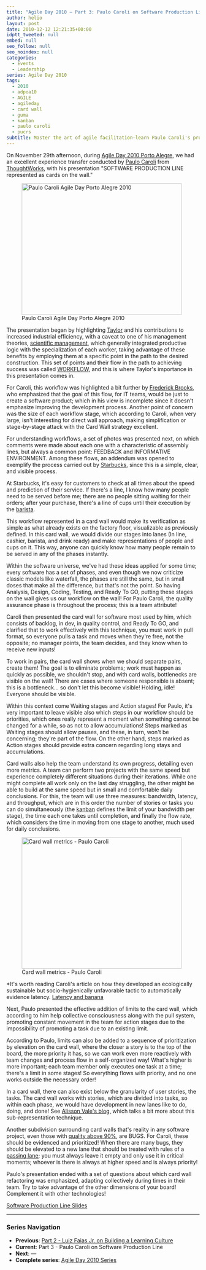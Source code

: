 ```yaml
---
title: "Agile Day 2010 – Part 3: Paulo Caroli on Software Production Line"
author: helio
layout: post
date: 2010-12-12 12:21:35+00:00
idptt_tweeted: null
embed: null
seo_follow: null
seo_noindex: null
categories:
  - Events
  - Leadership
series: Agile Day 2010
tags:
  - 2010
  - adpoa10
  - AGILE
  - agileday
  - card wall
  - guma
  - kanban
  - paulo caroli
  - pucrs
subtitle: Master the art of agile facilitation—learn Paulo Caroli's proven techniques for running workshops that generate real insights, drive decisions, and transform team dynamics through collaborative design
---
```


On November 29th afternoon, during <a title="adpoa10" href="/2010/11/23/agile-day-2010-porto-alegre/" target="_blank">Agile Day 2010 Porto Alegre</a>, we had an excellent experience transfer conducted by <a title="@paulocaroli" href="http://twitter.com/paulocaroli" target="_blank">Paulo Caroli</a> from <a title="Thoughtworks" href="http://www.thoughtworks.com/" target="_blank">ThoughtWorks</a>, with his presentation "SOFTWARE PRODUCTION LINE represented as cards on the wall."

<figure id="attachment_242" style="width: 417px" class="wp-caption aligncenter">
<img class="size-full wp-image-242" src="/uploads/2010/12/pauloCaroliadpoa10_.jpg" alt="Paulo Caroli Agile Day Porto Alegre 2010" width="417" height="342" srcset="/uploads/2010/12/pauloCaroliadpoa10_.jpg 417w, /uploads/2010/12/pauloCaroliadpoa10_-300x246.jpg 300w" sizes="(max-width: 417px) 100vw, 417px" />
<figcaption class="wp-caption-text">Paulo Caroli Agile Day Porto Alegre 2010</figcaption>
</figure>

The presentation began by highlighting <a title="Frederick Taylor" href="http://en.wikipedia.org/wiki/Frederick_Winslow_Taylor" target="_blank">Taylor</a> and his contributions to increased industrial efficiency, with a caveat to one of his management theories, <a title="Scientific Management" href="http://en.wikipedia.org/wiki/Scientific_management" target="_blank">scientific management</a>, which generally integrated productive logic with the specialization of each worker, taking advantage of these benefits by employing them at a specific point in the path to the desired construction. This set of points and their flow in the path to achieving success was called <a title="workflow" href="http://en.wikipedia.org/wiki/Workflow" target="_blank">WORKFLOW</a>, and this is where Taylor's importance in this presentation comes in.

For Caroli, this workflow was highlighted a bit further by <a title="Fred Brooks" href="http://en.wikipedia.org/wiki/Fred_Brooks" target="_blank">Frederick Brooks</a>, who emphasized that the goal of this flow, for IT teams, would be just to create a software product; which in his view is incomplete since it doesn't emphasize improving the development process. Another point of concern was the size of each workflow stage, which according to Caroli, when very large, isn't interesting for direct wall approach, making simplification or stage-by-stage attack with the Card Wall strategy excellent.

For understanding workflows, a set of photos was presented next, on which comments were made about each one with a characteristic of assembly lines, but always a common point: FEEDBACK and INFORMATIVE ENVIRONMENT. Among these flows, an addendum was opened to exemplify the process carried out by <a title="StarBucks" href="http://en.wikipedia.org/wiki/Starbucks" target="_blank">Starbucks</a>, since this is a simple, clear, and visible process.

At Starbucks, it's easy for customers to check at all times about the speed and prediction of their service. If there's a line, I know how many people need to be served before me; there are no people sitting waiting for their orders; after your purchase, there's a line of cups until their execution by the <a title="Barista" href="http://en.wikipedia.org/wiki/Barista" target="_blank">barista</a>.

This workflow represented in a card wall would make its verification as simple as what already exists on the factory floor, visualizable as previously defined. In this card wall, we would divide our stages into lanes (In line, cashier, barista, and drink ready) and make representations of people and cups on it. This way, anyone can quickly know how many people remain to be served in any of the phases instantly.

Within the software universe, we've had these ideas applied for some time; every software has a set of phases, and even though we now criticize classic models like waterfall, the phases are still the same, but in small doses that make all the difference, but that's not the point. So having Analysis, Design, Coding, Testing, and Ready To GO, putting these stages on the wall gives us our workflow on the wall! For Paulo Caroli, the quality assurance phase is throughout the process; this is a team attribute!

Caroli then presented the card wall for software most used by him, which consists of backlog, in dev, in quality control, and Ready To GO, and clarified that to work effectively with this technique, you must work in pull format, so everyone pulls a task and moves when they're free, not the opposite; no manager points, the team decides, and they know when to receive new inputs!

To work in pairs, the card wall shows when we should separate pairs, create them! The goal is to eliminate problems; work must happen as quickly as possible, we shouldn't stop, and with card walls, bottlenecks are visible on the wall! There are cases where someone responsible is absent; this is a bottleneck... so don't let this become visible! Holding, idle! Everyone should be visible.

Within this context come Waiting stages and Action stages! For Paulo, it's very important to leave visible also which steps in our workflow should be priorities, which ones really represent a moment when something cannot be changed for a while, so as not to allow accumulations! Steps marked as Waiting stages should allow pauses, and these, in turn, won't be concerning; they're part of the flow. On the other hand, steps marked as Action stages should provide extra concern regarding long stays and accumulations.

Card walls also help the team understand its own progress, detailing even more metrics. A team can perform two projects with the same speed but experience completely different situations during their iterations. While one might complete all work only on the last day struggling, the other might be able to build at the same speed but in small and comfortable daily conclusions. For this, the team will use three measures: bandwidth, latency, and throughput, which are in this order the number of stories or tasks you can do simultaneously (the <a title="kanban" href="http://en.wikipedia.org/wiki/Kanban" target="_blank">kanban</a> defines the limit of your bandwidth per stage), the time each one takes until completion, and finally the flow rate, which considers the time in moving from one stage to another, much used for daily conclusions.

<figure id="attachment_237" style="width: 417px" class="wp-caption aligncenter">
<img class="size-full wp-image-237" src="/uploads/2010/12/CardWallCaroliadPOa10.jpg" alt="Card wall metrics - Paulo Caroli" width="417" height="342" srcset="/uploads/2010/12/CardWallCaroliadPOa10.jpg 417w, /uploads/2010/12/CardWallCaroliadPOa10-300x246.jpg 300w" sizes="(max-width: 417px) 100vw, 417px" />
<figcaption class="wp-caption-text">Card wall metrics - Paulo Caroli</figcaption>
</figure>

\*It's worth reading Caroli's article on how they developed an ecologically sustainable but socio-hygienically unfavorable tactic to automatically evidence latency. <a title="ARTICLE: Latency and banana " href="http://www.softwaresecretweapons.com/blog/127/paulo-caroli-latency-and-banana" target="_blank">Latency and banana</a>

Next, Paulo presented the effective addition of limits to the card wall, which according to him help collective consciousness along with the pull system, promoting constant movement in the team for action stages due to the impossibility of promoting a task due to an existing limit.

According to Paulo, limits can also be added to a sequence of prioritization by elevation on the card wall, where the closer a story is to the top of the board, the more priority it has, so we can work even more reactively with team changes and process flow in a self-organized way! What's higher is more important; each team member only executes one task at a time; there's a limit in some stages! So everything flows with priority, and no one works outside the necessary order!

In a card wall, there can also exist below the granularity of user stories, the tasks. The card wall works with stories, which are divided into tasks, so within each phase, we would have development in new lanes like to do, doing, and done! See <a title="Alisson Vale's Blog" href="http://alissonvale.com/englishblog/" target="_blank">Alisson Vale's blog,</a> which talks a bit more about this sub-representation technique.

Another subdivision surrounding card walls that's reality in any software project, even those with <a title="Klaus and quality ADPOA10" href="/2010/11/24/agile-day-2010-klaus-wuestefeld/" target="_blank">quality above 90%</a>, are BUGS. For Caroli, these should be evidenced and prioritized! When there are many bugs, they should be elevated to a new lane that should be treated with rules of a <a title="passing lane" href="http://en.wikipedia.org/wiki/Passing_lane" target="_blank">passing lane</a>; you must always leave it empty and only use it in critical moments; whoever is there is always at higher speed and is always priority!

Paulo's presentation ended with a set of questions about which card wall refactoring was emphasized, adapting collectively during times in their team. Try to take advantage of the other dimensions of your board! Complement it with other technologies!

<a title="Presentation" href="http://www.slideshare.net/paulocaroli/a-linha-de-montagem-de-sw" target="_blank">Software Production Line Slides</a>

---

### **Series Navigation**

- **Previous**: [Part 2 - Luiz Faias Jr. on Building a Learning Culture](../2010-11-30-agile-day-2010-luiz-faias-jr/)
- **Current**: Part 3 - Paulo Caroli on Software Production Line
- **Next**: —
- **Complete series**: [Agile Day 2010 Series](/series/agile-day-2010/)
